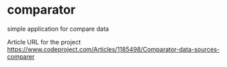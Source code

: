 # comparator
simple application for compare data

Article URL for the project
https://www.codeproject.com/Articles/1185498/Comparator-data-sources-comparer

